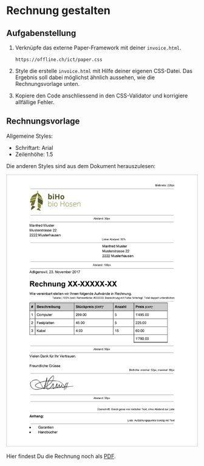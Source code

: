 # Rechnung gestalten

## Aufgabenstellung
1. Verknüpfe das externe Paper-Framework mit deiner `invoice.html`. 

    ```text
    https://offline.ch/ict/paper.css
    ```
2.  Style die erstelle `invoice.html` mit Hilfe deiner eigenen CSS-Datei. Das Ergebnis soll dabei möglichst ähnlich aussehen, wie die Rechnungsvorlage unten.
3. Kopiere den Code anschliessend in den CSS-Validator und korrigiere allfällige Fehler.

## Rechnungsvorlage
Allgemeine Styles:
* Schriftart: Arial
* Zeilenhöhe: 1.5

Die anderen Styles sind aus dem Dokument herauszulesen:

![Rechnungsvorlage](src/rechnungsvorlage.jpg)

Hier findest Du die Rechnung noch als [PDF](src/Rechnungsvorlage.pdf).